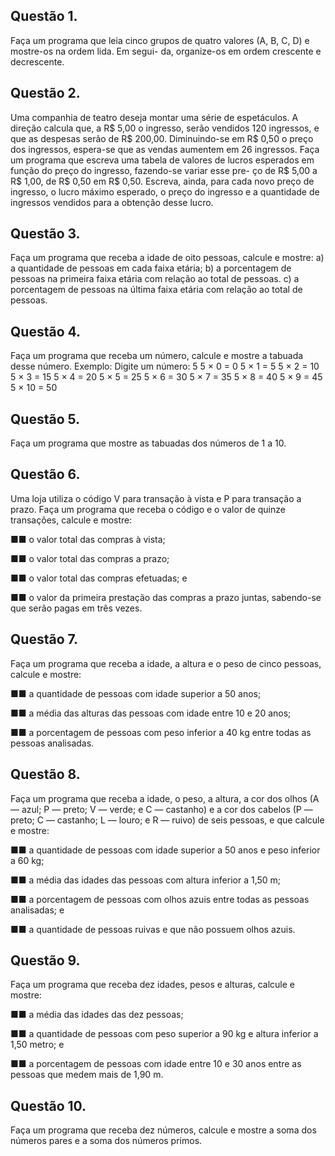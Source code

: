 ## Questão 1.
Faça um programa que leia cinco grupos de quatro valores (A, B, C, D) e mostre-os na ordem lida. Em segui-
da, organize-os em ordem crescente e decrescente.


## Questão 2. 
Uma companhia de teatro deseja montar uma série de espetáculos. A direção calcula que, a
R$ 5,00 o ingresso, serão vendidos 120 ingressos, e que as despesas serão de R$ 200,00. Diminuindo-se em
R$ 0,50 o preço dos ingressos, espera-se que as vendas aumentem em 26 ingressos. Faça um programa que
escreva uma tabela de valores de lucros esperados em função do preço do ingresso, fazendo-se variar esse pre-
ço de R$ 5,00 a R$ 1,00, de R$ 0,50 em R$ 0,50. Escreva, ainda, para cada novo preço de ingresso, o lucro
máximo esperado, o preço do ingresso e a quantidade de ingressos vendidos para a obtenção desse lucro.


## Questão 3. 
Faça um programa que receba a idade de oito pessoas, calcule e mostre:
a) a quantidade de pessoas em cada faixa etária;
b) a porcentagem de pessoas na primeira faixa etária com relação ao total de pessoas.
c) a porcentagem de pessoas na última faixa etária com relação ao total de pessoas.


## Questão 4. 
Faça um programa que receba um número, calcule e mostre a tabuada desse número.
Exemplo:
Digite um número: 5
5 × 0 = 0
5 × 1 = 5
5 × 2 = 10
5 × 3 = 15
5 × 4 = 20
5 × 5 = 25
5 × 6 = 30
5 × 7 = 35
5 × 8 = 40
5 × 9 = 45
5 × 10 = 50


## Questão 5. 
Faça um programa que mostre as tabuadas dos números de 1 a 10.


## Questão 6. 
Uma loja utiliza o código V para transação à vista e P para transação a prazo. Faça um programa que receba
o código e o valor de quinze transações, calcule e mostre:

■■ o valor total das compras à vista;

■■ o valor total das compras a prazo;

■■ o valor total das compras efetuadas; e

■■ o valor da primeira prestação das compras a prazo juntas, sabendo-se que serão pagas em três vezes.


## Questão 7. 
Faça um programa que receba a idade, a altura e o peso de cinco pessoas, calcule e mostre:

■■ a quantidade de pessoas com idade superior a 50 anos;

■■ a média das alturas das pessoas com idade entre 10 e 20 anos;

■■ a porcentagem de pessoas com peso inferior a 40 kg entre todas as pessoas analisadas.


## Questão 8. 
Faça um programa que receba a idade, o peso, a altura, a cor dos olhos (A — azul; P — preto; V — verde; e
C — castanho) e a cor dos cabelos (P — preto; C — castanho; L — louro; e R — ruivo) de seis pessoas, e que
calcule e mostre:

■■ a quantidade de pessoas com idade superior a 50 anos e peso inferior a 60 kg;

■■ a média das idades das pessoas com altura inferior a 1,50 m;

■■ a porcentagem de pessoas com olhos azuis entre todas as pessoas analisadas; e

■■ a quantidade de pessoas ruivas e que não possuem olhos azuis.


## Questão 9. 
Faça um programa que receba dez idades, pesos e alturas, calcule e mostre:

■■ a média das idades das dez pessoas;

■■ a quantidade de pessoas com peso superior a 90 kg e altura inferior a 1,50 metro; e

■■ a porcentagem de pessoas com idade entre 10 e 30 anos entre as pessoas que medem mais de
1,90 m.


## Questão 10. 
Faça um programa que receba dez números, calcule e mostre a soma dos números pares e a soma dos
números primos.

